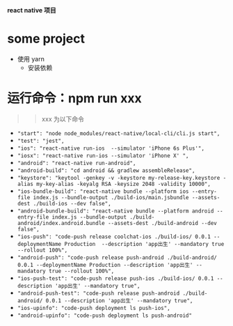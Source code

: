 **react native 项目**
# some project

* 使用 yarn
  * 安装依赖

# 运行命令：npm run xxx
>> xxx 为以下命令

- ```"start": "node node_modules/react-native/local-cli/cli.js start",```
- ```"test": "jest",```
- ```"ios": "react-native run-ios  --simulator 'iPhone 6s Plus'",```
- ```"iosx": "react-native run-ios --simulator 'iPhone X' ",```
- ```"android": "react-native run-android",```
- ```"android-build": "cd android && gradlew assembleRelease",```
- ```"keystore": "keytool -genkey -v -keystore my-release-key.keystore -alias my-key-alias -keyalg RSA -keysize 2048 -validity 10000",```
- ```"ios-bundle-build": "react-native bundle --platform ios --entry-file index.js --bundle-output ./build-ios/main.jsbundle --assets-dest ./build-ios --dev false",```
- ```"android-bundle-build": "react-native bundle --platform android --entry-file index.js --bundle-output ./build-android/index.android.bundle --assets-dest ./build-android --dev false",```
- ```"ios-push": "code-push release coolchat-ios ./build-ios/ 0.0.1 --deploymentName Production  --description 'app出生' --mandatory true --rollout 100%",```
- ```"android-push": "code-push release push-android ./build-android/ 0.0.1 --deploymentName Production --description 'app出生' --mandatory true --rollout 100%",```
- ```"ios-push-test": "code-push release push-ios ./build-ios/ 0.0.1 --description 'app出生' --mandatory true",```
- ```"android-push-test": "code-push release push-android ./build-android/ 0.0.1 --description 'app出生' --mandatory true",```
- ```"ios-upinfo": "code-push deployment ls push-ios",```
- ```"android-upinfo": "code-push deployment ls push-android"```

